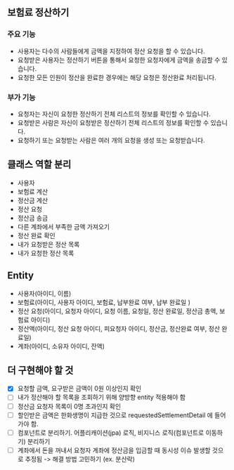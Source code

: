 ## 보험료 정산하기

### 주요 기능
- 사용자는 다수의 사람들에게 금액을 지정하여 정산 요청을 할 수 있습니다.
- 요청받은 사용자는 정산하기 버튼을 통해서 요청한 요청자에게 금액을
  송금할 수 있습니다.
- 요청한 모든 인원이 정산을 완료한 경우에는 해당 요청은 정산완료
  처리됩니다.

### 부가 기능
- 요청자는 자신이 요청한 정산하기 전체 리스트의 정보를 확인할 수
  있습니다.
- 요청받은 사람은 자신이 요청받은 정산하기 전체 리스트의 정보를 확인할 수
  있습니다.
- 요청하기 또는 요청받는 사람은 여러 개의 요청을 생성 또는 요청받습니다.

## 클래스 역할 분리
- 사용자
- 보험료 계산
- 정산금 계산
- 정산 요청
- 정산금 송금
- 다른 계좌에서 부족한 금액 가져오기
- 정산 완료 확인
- 내가 요청받은 정산 목록
- 내가 요청한 정산 목록

## Entity
- 사용자(아이디, 이름)
- 보험료(아이디, 사용자 아이디, 보험료, 납부완료 여부, 납부 완료일 )
- 정산 요청(아이디, 요청자 아이디, 요청 이름, 요청일, 정산 완료일, 정산금 총액, 보험료 아이디)
- 정산액(아이디, 정산 요청 아이디, 피요청자 아이디, 정산금, 정산완료 여부, 정산 완료일)
- 계좌(아이디, 소유자 아이디, 잔액)


## 더 구현해야 할 것 
-[X] 요청할 금액, 요구받은 금액이 0원 이상인지 확인
-[ ] 내가 정산해야 할 목록을 조회하기 위해 양방향 entity 적용해야 함
-[ ] 정산금 요청자 목록이 0명 초과인지 확인
-[ ] 할인받은 금액은 한화생명이 지급한 것으로 requestedSettlementDetail 에 들어가야 함.
-[ ] 컴포넌트로 분리하기. 어플리캐이션(jpa) 로직, 비지니스 로직(컴포넌트로 이동하기) 분리하기
-[ ] 계좌에서 돈을 꺼내서 요청자 계좌에 정산금을 입금할 때 동시성 이슈 발생할 것으로 추정됨 -> 해결 방법 고민하기 (ex. 분산락)
